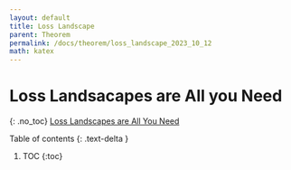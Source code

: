 ```yaml
---
layout: default
title: Loss Landscape
parent: Theorem
permalink: /docs/theorem/loss_landscape_2023_10_12
math: katex
---
```


# Loss Landsacapes are All you Need
{: .no_toc}
[Loss Landscapes are All You Need](https://openreview.net/pdf?id=QC10RmRbZy9)

Table of contents
{: .text-delta }
1. TOC
{:toc}